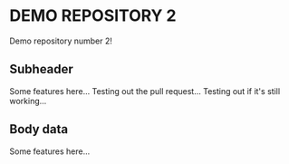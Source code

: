 # DEMO REPOSITORY 2

Demo repository number 2!

## Subheader

Some features here...
Testing out the pull request...
Testing out if it's still working...

## Body data

Some features here...